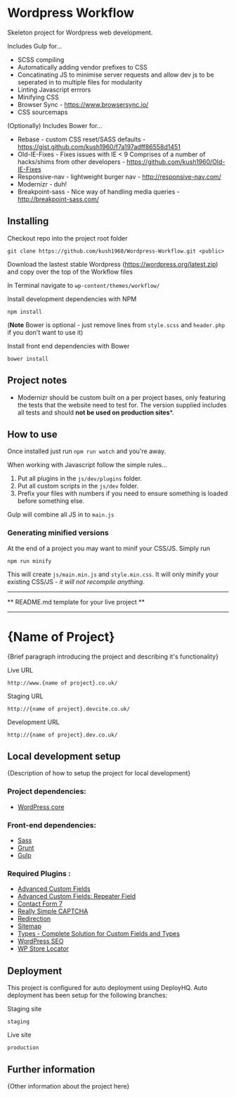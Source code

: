 # Wordpress Workflow

Skeleton project for Wordpress web development.

Includes Gulp for...

* SCSS compiling
* Automatically adding vendor prefixes to CSS
* Concatinating JS to minimise server requests and allow dev js to be seperated in to multiple files for modularity 
* Linting Javascript errrors
* Minifying CSS
* Browser Sync - https://www.browsersync.io/
* CSS sourcemaps

(Optionally) Includes Bower for...

* Rebase - custom CSS reset/SASS defaults - https://gist.github.com/kush1960/f7a197adff86558d1451
* Old-IE-Fixes - Fixes issues with IE < 9 Comprises of a number of hacks/shims from other developers - https://github.com/kush1960/Old-IE-Fixes
* Responsive-nav - lightweight burger nav - http://responsive-nav.com/
* Modernizr - duh!
* Breakpoint-sass - Nice way of handling media queries - http://breakpoint-sass.com/


## Installing

Checkout repo into the project root folder
```
git clone https://github.com/kush1960/Wordpress-Workflow.git <public>
```
Download the lastest stable Wordpress (https://wordpress.org/latest.zip) and copy over the top of the Workflow files

In Terminal navigate to `wp-content/themes/workflow/`

Install development dependencies with NPM
```
npm install
```
(**Note** Bower is optional - just remove lines from `style.scss` and `header.php` if you don't want to use it)

Install front end dependencies with Bower 
```
bower install
```


## Project notes

* Modernizr should be custom built on a per project bases, only featuring the tests that the website need to test for. The version supplied includes all tests and should **not be used on production sites***.


## How to use

Once installed just run `npm run watch` and you're away.

When working with Javascript follow the simple rules...

1. Put all plugins in the `js/dev/plugins` folder.
2. Put all custom scripts in the `js/dev` folder.
3. Prefix your files with numbers if you need to ensure something is loaded before something else.

Gulp will combine all JS in to `main.js` 

### Generating minified versions

At the end of a project you may want to minif your CSS/JS. Simply run
```
npm run minify
```
This will create `js/main.min.js` and `style.min.css`. It will only minify your existing CSS/JS - *it will not recompile anything*. 










-----------------------------------------

** README.md template for your live project **

-----------------------------------------



# {Name of Project} #


{Brief paragraph introducing the project and describing it's functionality}


Live URL 
```
http://www.{name of project}.co.uk/
```


Staging URL
```
http://{name of project}.devcite.co.uk/
```


Development URL
```
http://{name of project}.dev.co.uk/
```


## Local development setup ##


{Description of how to setup the project for local development}


### Project dependencies: 
+ [WordPress core](https://en-gb.wordpress.org/)


### Front-end dependencies: 


+ [Sass](http://sass-lang.com/)
+ [Grunt](http://gruntjs.com/)
+ [Gulp](http://gulpjs.com/)


### Required Plugins : 


+ [Advanced Custom Fields](https://en-gb.wordpress.org/plugins/advanced-custom-fields/)
+ [Advanced Custom Fields: Repeater Field](https://www.advancedcustomfields.com/add-ons/repeater-field/)
+ [Contact Form 7](https://wordpress.org/plugins/contact-form-7/)
+ [Really Simple CAPTCHA](https://wordpress.org/plugins/really-simple-captcha/)
+ [Redirection](https://wordpress.org/plugins/redirection/)
+ [Sitemap](https://wordpress.org/plugins/sitemap/)
+ [Types - Complete Solution for Custom Fields and Types](https://wp-types.com/)
+ [WordPress SEO](https://wordpress.org/plugins/wordpress-seo/)
+ [WP Store Locator](https://wordpress.org/plugins/wp-store-locator/)




## Deployment ##


This project is configured for auto deployment using DeployHQ. Auto deployment has been setup for the following branches:


Staging site
```
staging
```


Live site
```
production
```


## Further information ##


{Other information about the project here}
